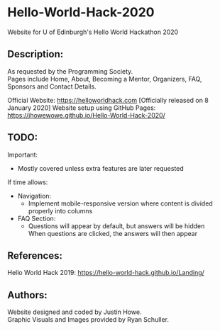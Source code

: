 # Hello-World-Hack-2020
Website for U of Edinburgh's Hello World Hackathon 2020
## Description:
As requested by the Programming Society.<br>
Pages include Home, About, Becoming a Mentor, Organizers, FAQ, Sponsors and Contact Details.

Official Website: https://helloworldhack.com [Officially released on 8 January 2020]
Website setup using GitHub Pages: https://jhowewowe.github.io/Hello-World-Hack-2020/
## TODO:
Important:
- Mostly covered unless extra features are later requested

If time allows:
- Navigation:
  - Implement mobile-responsive version where content is divided properly into columns
- FAQ Section:
  - Questions will appear by default, but answers will be hidden <br>
    When questions are clicked, the answers will then appear
## References:
Hello World Hack 2019: https://hello-world-hack.github.io/Landing/
## Authors:
Website designed and coded by Justin Howe.<br>
Graphic Visuals and Images provided by Ryan Schuller.
